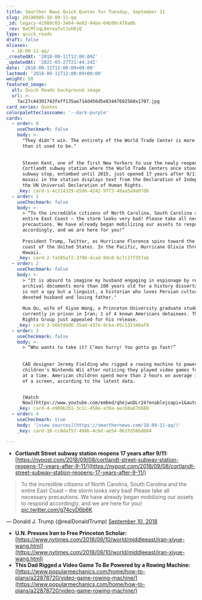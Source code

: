 ```yaml
---
title: Smarther News Quick Quotes for Tuesday, September 11
slug: 20190905-18-09-11-qq
_id: legacy-41980c03-3464-4e02-94be-64b99c478a8b
_rev: 0aCMfzqL0erea7otJxhDjQ
type: quick_reads
draft: false
aliases:
  - 18-09-11-qq/
_createdAt: '2018-09-11T12:00:09Z'
_updatedAt: '2021-03-27T21:44:24Z'
date: '2018-09-11T12:00:09+00:00'
lastmod: '2018-09-11T12:00:09+00:00'
weight: 50
featured_image:
  alt: Quick Reads background image
  url: >-
    7ac27c44391743feff135ae714d456d5e83447692560x1707.jpg
card_series: Quotes
colorpaletteclassname: '--dark-purple'
cards:
  - order: 0
    useCheckmark: false
    body: >-
      "They didn’t win. The entirety of the World Trade Center is more beautiful
      than it used to be."  
        
        
      Steven Kent, one of the first New Yorkers to use the newly reopened
      Cortlandt subway station where the World Trade Centers once stood; this
      subway stop, entombed until 2015, just opened 17 years after 9/11. A
      mosaic in the station displays text from the Declaration of Independence &
      the UN Universal Declaration of Human Rights.
    _key: card-1-4c214329-e5d6-4242-9ff3-48aa5a9e07d6
  - order: 1
    useCheckmark: false
    body: >-
      > “To the incredible citizens of North Carolina, South Carolina and the
      entire East Coast – the storm looks very bad! Please take all necessary
      precautions. We have already began mobilizing our assets to respond
      accordingly, and we are here for you!”  
        
      President Trump, Twitter, as Hurricane Florence spins toward the East
      coast of the United States. In the Pacific, Hurricane Olivia threatens
      Hawaii.
    _key: card-2-fa585af2-3796-4cad-8dc0-bc7c27f357ab
  - order: 2
    useCheckmark: false
    body: >-
      > "It is absurd to imagine my husband engaging in espionage by researching
      archival documents more than 100 years old for a history dissertation. He
      is not a spy but a linguist, a historian who loves Persian culture, a
      devoted husband and loving father."  
        
      Hua Qu, wife of Xiyue Wang, a Princeton University graduate student
      currently in prison in Iran; 1 of 4 known Americans detainees. The UN
      Rights Group just appealed for his release.
    _key: card-3-56bfddd6-35ad-437e-9cba-05c131346af8
  - order: 3
    useCheckmark: false
    body: >-
      > “Who wants to take it? C’mon hurry! You gotta go fast!”  
        
        
      CAD designer Jeremy Fielding who rigged a rowing machine to power his
      children's Nintendo Wii after noticing they played video games for hours
      at a time. American children spend more than 2 hours on average in front
      of a screen, according to the latest data.


      [Watch
      Now](https://www.youtube.com/embed/qhejwuDLr24?enablejsapi=1&autoplay=1&rel=0)
    _key: card-4-e909b2b1-3c1c-458e-a39a-aecb0a87b680
  - order: 4
    useCheckmark: true
    body: '[view sources](https://smarthernews.com/18-09-11-qq/)'
    _key: card-10-cc0daf57-496b-4c6d-ae54-063fd56bd684

---
```

* **Cortlandt Street subway station reopens 17 years after 9/11:**  
[https://nypost.com/2018/09/08/cortlandt-street-subway-station-reopens-17-years-after-9-11/](https://nypost.com/2018/09/08/cortlandt-street-subway-station-reopens-17-years-after-9-11/)

> To the incredible citizens of North Carolina, South Carolina and the entire East Coast – the storm looks very bad! Please take all necessary precautions. We have already began mobilizing our assets to respond accordingly, and we are here for you! [pic.twitter.com/g74cyD6b6K](https://t.co/g74cyD6b6K)  
  
  
  
— Donald J. Trump (@realDonaldTrump) [September 10, 2018](https://twitter.com/realDonaldTrump/status/1039237395374325760?ref_src=twsrc%5Etfw)

* **U.N. Presses Iran to Free Princeton Scholar:**  
[https://www.nytimes.com/2018/09/10/world/middleeast/iran-xiyue-wang.html](https://www.nytimes.com/2018/09/10/world/middleeast/iran-xiyue-wang.html)
* **This Dad Rigged a Video Game To Be Powered by a Rowing Machine:**  
[https://www.popularmechanics.com/home/how-to-plans/a22878720/video-game-rowing-machine/](https://www.popularmechanics.com/home/how-to-plans/a22878720/video-game-rowing-machine/)